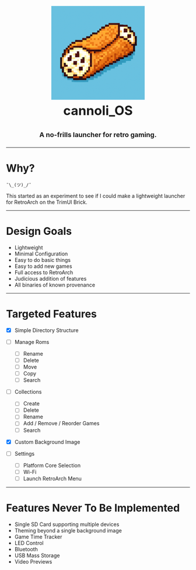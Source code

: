 <div align="center">

<img src=".github/resources/cannoli.png" width="256px" alt="A cannoli you silly goose!">
<h3 style="font-size: 35px; padding-top: 0px; margin-top: 5px;">
cannoli_OS    
</h3>

<h4 style="font-size: 18px;">A no-frills launcher for retro gaming.</h4>

</div>

---

# Why?

`¯\_(ツ)_/¯`

This started as an experiment to see if I could make a lightweight launcher for RetroArch on the TrimUI Brick.

--- 

# Design Goals

- Lightweight
- Minimal Configuration
- Easy to do basic things
- Easy to add new games
- Full access to RetroArch
- Judicious addition of features
- All binaries of known provenance

---

# Targeted Features

- [x] Simple Directory Structure

- [ ] Manage Roms
    - [ ] Rename
    - [ ] Delete
    - [ ] Move
    - [ ] Copy
    - [ ] Search

- [ ] Collections
    - [ ] Create
    - [ ] Delete
    - [ ] Rename
    - [ ] Add / Remove / Reorder Games
    - [ ] Search

- [x] Custom Background Image

- [ ] Settings
    - [ ] Platform Core Selection
    - [ ] Wi-Fi
    - [ ] Launch RetroArch Menu

--- 

# Features Never To Be Implemented

- Single SD Card supporting multiple devices
- Theming beyond a single background image
- Game Time Tracker
- LED Control
- Bluetooth
- USB Mass Storage
- Video Previews
